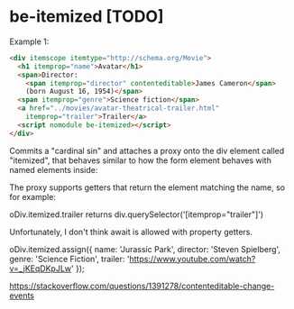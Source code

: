 # be-itemized [TODO]

Example 1:

```html
<div itemscope itemtype="http://schema.org/Movie">
  <h1 itemprop="name">Avatar</h1>
  <span>Director:
    <span itemprop="director" contenteditable>James Cameron</span>
    (born August 16, 1954)</span>
  <span itemprop="genre">Science fiction</span>
  <a href="../movies/avatar-theatrical-trailer.html"
    itemprop="trailer">Trailer</a>
  <script nomodule be-itemized></script>
</div>
```

Commits a "cardinal sin" and attaches a proxy onto the div element called "itemized", that behaves similar to how the form element behaves with named elements inside:

The proxy supports getters that return the element matching the name, so for example:

oDiv.itemized.trailer returns div.querySelector('[itemprop="trailer"]')

Unfortunately, I don't think await is allowed with property getters.

oDiv.itemized.assign({
  name: 'Jurassic Park',
  director: 'Steven Spielberg',
  genre: 'Science Fiction',
  trailer: 'https://www.youtube.com/watch?v=_jKEqDKpJLw'
});

https://stackoverflow.com/questions/1391278/contenteditable-change-events



